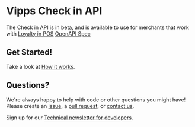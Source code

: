 <!-- START_METADATA
---
title: Introduction
sidebar_position: 1
hide_table_of_contents: true
pagination_next: null
pagination_prev: null
---
END_METADATA -->

# Vipps Check in API

The Check in API is in beta, and is available to use for merchants that work with [Loyalty in POS](https://vippsas.github.io/vipps-developer-docs/docs/vipps-solutions/loyalty-in-pos/)
[OpenAPI Spec](https://vippsas.github.io/vipps-developer-docs/api/check-in)

## Get Started!
Take a look at [How it works](vipps-check-in-api-how-it-works.md).

## Questions?

We're always happy to help with code or other questions you might have!
Please create an [issue](https://github.com/vippsas/vipps-check-in-api/issues),
a [pull request](https://github.com/vippsas/vipps-check-in-api/pulls),
or [contact us]([https://github.com/vippsas/vipps-developers/blob/master/contact.md](https://vippsas.github.io/vipps-developer-docs/docs/vipps-developers/contact)).

Sign up for our [Technical newsletter for developers](https://vippsas.github.io/vipps-developer-docs/docs/vipps-developers/newsletters).
